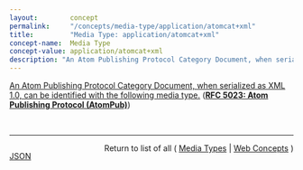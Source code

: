 ```yaml
---
layout:        concept
permalink:     "/concepts/media-type/application/atomcat+xml"
title:         "Media Type: application/atomcat+xml"
concept-name:  Media Type
concept-value: application/atomcat+xml
description: "An Atom Publishing Protocol Category Document, when serialized as XML 1.0, can be identified with the following media type."
---
```


[An Atom Publishing Protocol Category Document, when serialized as XML 1.0, can be identified with the following media type.](https://datatracker.ietf.org/doc/html/rfc5023#section-16.1 "Read documentation for Media Type &#34;application/atomcat+xml&#34;") (**[RFC 5023: Atom Publishing Protocol (AtomPub)](/specs/IETF/RFC/5023 "The Atom Publishing Protocol (AtomPub) is an application-level protocol for publishing and editing Web resources. The protocol is based on HTTP transfer of Atom-formatted representations. The Atom format is documented in the Atom Syndication Format.")**)

<br/>
<hr/>

<p style="float : left"><a href="./application/atomcat+xml.json" title="JSON representing this particular Web Concept value">JSON</a></p>
<p style="text-align: right">Return to list of all ( <a href="../media-type/">Media Types</a> | <a href="../">Web Concepts</a> )</p>
